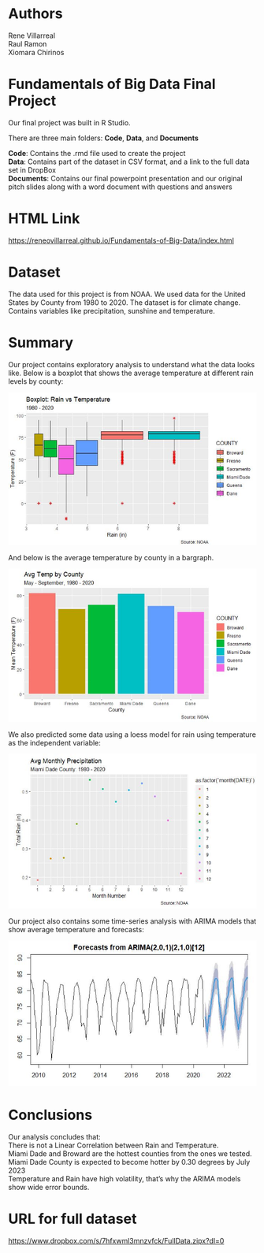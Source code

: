 # Authors
Rene Villarreal\
Raul Ramon\
Xiomara Chirinos

# Fundamentals of Big Data Final Project

Our final project was built in R Studio.

There are three main folders: **Code**, **Data**, and **Documents**

**Code**: Contains the .rmd file used to create the project\
**Data**: Contains part of the dataset in CSV format, and a link to the full data set in DropBox\
**Documents**: Contains our final powerpoint presentation and our original pitch slides along with a word document with questions and answers

# HTML Link

https://reneovillarreal.github.io/Fundamentals-of-Big-Data/index.html

# Dataset

The data used for this project is from NOAA. We used data for the United States by County from 1980 to 2020. The dataset is for climate change. Contains variables like precipitation, sunshine and temperature.

# Summary

Our project contains exploratory analysis to understand what the data looks like. Below is a boxplot that shows the average temperature at different rain levels by county:

![](Images/Boxplot.JPG)

And below is the average temperature by county in a bargraph.

![](Images/Bargraph.JPG)

We also predicted some data using a loess model for rain using temperature as the independent variable:

![](Images/Scatter.JPG)

Our project also contains some time-series analysis with ARIMA models that show average temperature and forecasts:

![](Images/Arima.JPG)

# Conclusions

Our analysis concludes that:\
There is not a Linear Correlation between Rain and Temperature.\
Miami Dade and Broward are the hottest counties from the ones we tested.\
Miami Dade County is expected to become hotter by 0.30 degrees by July 2023\
Temperature and Rain have high volatility, that’s why the ARIMA models show wide error bounds.

# URL for full dataset

https://www.dropbox.com/s/7hfxwml3mnzvfck/FullData.zipx?dl=0
